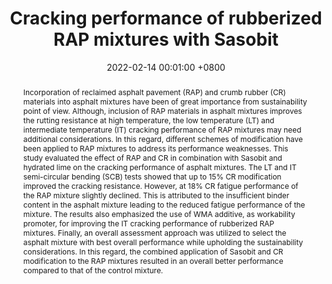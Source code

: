 ---
title:          "Cracking performance of rubberized RAP mixtures with Sasobit"
date:           2022-02-14 00:01:00 +0800
selected:       false
pub:            "Construction and Building Materials (CBM)"
pub_date:       "2022"
abstract: >-
  Incorporation of reclaimed asphalt pavement (RAP) and crumb rubber (CR) materials into asphalt mixtures have been of great importance from sustainability point of view. Although, inclusion of RAP materials in asphalt mixtures improves the rutting resistance at high temperature, the low temperature (LT) and intermediate temperature (IT) cracking performance of RAP mixtures may need additional considerations. In this regard, different schemes of modification have been applied to RAP mixtures to address its performance weaknesses. This study evaluated the effect of RAP and CR in combination with Sasobit and hydrated lime on the cracking performance of asphalt mixtures. The LT and IT semi-circular bending (SCB) tests showed that up to 15% CR modification improved the cracking resistance. However, at 18% CR fatigue performance of the RAP mixture slightly declined. This is attributed to the insufficient binder content in the asphalt mixture leading to the reduced fatigue performance of the mixture. The results also emphasized the use of WMA additive, as workability promoter, for improving the IT cracking performance of rubberized RAP mixtures. Finally, an overall assessment approach was utilized to select the asphalt mixture with best overall performance while upholding the sustainability considerations. In this regard, the combined application of Sasobit and CR modification to the RAP mixtures resulted in an overall better performance compared to that of the control mixture.
cover:          /assets/images/covers/2022_SBS_Rubber.png
authors:
- S. Farhad Abdollahi
- Mohammad M. Karimi
- Hamid Jahanbakhsh
- Nader Tabatabaee
links:
  Paper: https://www.sciencedirect.com/science/article/abs/pii/S0950061821038228
---